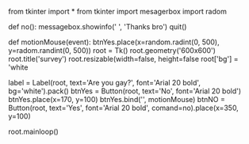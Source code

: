 from tkinter import *
from tkinter import mesagerbox
import radom

def no():
    messagebox.showinfo(' ', 'Thanks bro')
    quit()

def motionMouse(event):
    btnYes.place(x=random.radint(0, 500), y=radom.randint(0, 500))
root = Tk()
root.geometry('600x600')
root.title('survey')
root.resizable(width=false, height=false
root['bg'] = 'white

label = Label(root, text='Are you gay?', font='Arial 20 bold', bg='white').pack()
btnYes = Button(root, text='No', font='Arial 20 bold')
btnYes.place(x=170, y=100)
btnYes.bind('<Enter>', motionMouse)
btnNO = Button(root, text='Yes', font='Arial 20 bold', comand=no).place(x=350, y=100)

root.mainloop()

